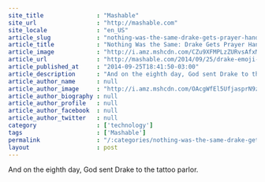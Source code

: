 ```yaml
---
site_title               : "Mashable"
site_url                 : "http://mashable.com"
site_locale              : "en_US"
article_slug             : "nothing-was-the-same-drake-gets-prayer-hands-emoji-tattoo"
article_title            : "Nothing Was the Same: Drake Gets Prayer Hands Emoji Tattoo"
article_image            : "http://i.amz.mshcdn.com/CZu9XFMPLzZURvsAfxMEgi1nzEM=/1200x627/2014%2F10%2F09%2F88%2Fdrake1.e628d.jpg"
article_url              : "http://mashable.com/2014/09/25/drake-emoji-tattoo/"
article_published_at     : "2014-09-25T18:41:50-03:00"
article_description      : "And on the eighth day, God sent Drake to the tattoo parlor."
article_author_name      : null
article_author_image     : "http://i.amz.mshcdn.com/OAcgWfEl5UfjasprN9z1m4SEIXo=/90x90/2016%2F09%2F21%2F3f%2FLauraVittoheadshotslowres1.b1191.jpg"
article_author_biography : null
article_author_profile   : null
article_author_facebook  : null
article_author_twitter   : null
category                 : ['technology']
tags                     : ['Mashable']
permalink                : "/:categories/nothing-was-the-same-drake-gets-prayer-hands-emoji-tattoo/"
layout                   : post
---
```


And on the eighth day, God sent Drake to the tattoo parlor.
